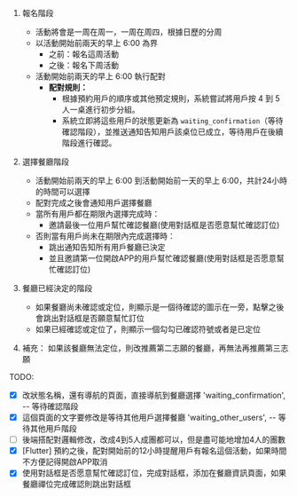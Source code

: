 1. 報名階段
    - 活動將會是一周在周一，一周在周四，根據日歷的分周
    - 以活動開始前兩天的早上 6:00 為界
        + 之前：報名這周活動
        + 之後：報名下周活動
    - 活動開始前兩天的早上 6:00 執行配對
        - **配對規則：**  
            - 根據預約用戶的順序或其他預定規則，系統嘗試將用戶按 4 到 5 人一桌進行初步分組。
            - 系統立即將這些用戶的狀態更新為 `waiting_confirmation`（等待確認階段），並推送通知告知用戶該桌位已成立，等待用戶在後續階段進行確認。

2. 選擇餐廳階段
    - 活動開始前兩天的早上 6:00 到活動開始前一天的早上 6:00，共計24小時的時間可以選擇
    - 配對完成之後會通知用戶選擇餐廳
    - 當所有用戶都在期限內選擇完成時：
        - 邀請最後一位用戶幫忙確認餐廳(使用對話框是否愿意幫忙確認訂位)
    - 否則當有用戶尚未在期限內完成選擇時：
        - 跳出通知告知所有用戶餐廳已決定
        - 並且邀請第一位開啟APP的用戶幫忙確認餐廳(使用對話框是否愿意幫忙確認訂位)

3. 餐廳已經決定的階段
    - 如果餐廳尚未確認或定位，則顯示是一個待確認的圖示在一旁，點擊之後會跳出對話框是否願意幫忙訂位
    - 如果已經確認或定位了，則顯示一個勾勾已確認符號或者是已定位

4. 補充：
如果該餐廳無法定位，則改推薦第二志願的餐廳，再無法再推薦第三志願

TODO:
- [x] 改狀態名稱，還有導航的頁面，直接導航到餐廳選擇 'waiting_confirmation', -- 等待確認階段 
- [x] 這個頁面的文字要修改是等待其他用戶選擇餐廳 'waiting_other_users', -- 等待其他用戶階段
- [ ] 後端搭配對邏輯修改，改成4到5人成團都可以，但是盡可能地增加4人的團數
- [x] [Flutter] 預約之後，配對開始前的12小時提醒用戶有報名這個活動，如果時間不方便記得開啟APP取消
- [x] 使用對話框是否愿意幫忙確認訂位，完成對話框，添加在餐廳資訊頁面，如果餐廳禪位完成確認則跳出對話框
